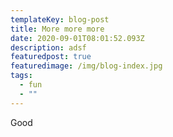 ```yaml
---
templateKey: blog-post
title: More more more
date: 2020-09-01T08:01:52.093Z
description: adsf
featuredpost: true
featuredimage: /img/blog-index.jpg
tags:
  - fun
  - ""
---
```

Good